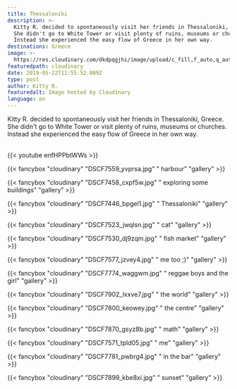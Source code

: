 ```yaml
---
title: Thessaloniki
description: >-
  Kitty R. decided to spontaneously visit her friends in Thessaloniki, Greece.
  She didn't go to White Tower or visit plenty of ruins, museums or churches.
  Instead she experienced the easy flow of Greece in her own way.
destinations: Greece
image: >-
  https://res.cloudinary.com/dkdpqgjhi/image/upload/c_fill,f_auto,q_auto,w_300/v1558526345/DSCF7935_mne3tk.jpg
featuredpath: cloudinary
date: 2019-05-22T11:55:52.089Z
type: post
author: Kitty R.
featuredalt: Image hosted by Cloudinary
language: en
---
```

Kitty R. decided to spontaneously visit her friends in Thessaloniki, Greece. She didn't go to White Tower or visit plenty of ruins, museums or churches. Instead she experienced the easy flow of Greece in her own way.

<br>{{< youtube enfHPPbtWWs >}}</br>

{{< fancybox "cloudinary" "DSCF7559_yvprsa.jpg" "         harbour" "gallery" >}}

{{< fancybox "cloudinary" "DSCF7458_cxpf5w.jpg" "         exploring some buildings" "gallery" >}}

{{< fancybox "cloudinary" "DSCF7446_bpgel1.jpg" "         Thessaloniki" "gallery" >}}

{{< fancybox "cloudinary" "DSCF7523_jwqlsn.jpg" "         cat" "gallery" >}}

{{< fancybox "cloudinary" "DSCF7530_dj9zqm.jpg" "         fish market" "gallery" >}}

{{< fancybox "cloudinary" "DSCF7577_jzvey4.jpg" "         me too ;)" "gallery" >}}

{{< fancybox "cloudinary" "DSCF7774_waggwm.jpg" "         reggae boys and the girl" "gallery" >}}

{{< fancybox "cloudinary" "DSCF7902_lxxve7.jpg" "         the world" "gallery" >}}

{{< fancybox "cloudinary" "DSCF7800_keowey.jpg" "         the centre" "gallery" >}}

{{< fancybox "cloudinary" "DSCF7870_gsyz8b.jpg" "         math" "gallery" >}}

{{< fancybox "cloudinary" "DSCF7571_tpld05.jpg" "        me" "gallery" >}}

{{< fancybox "cloudinary" "DSCF7781_pwbrg4.jpg" "        in the bar" "gallery" >}}

{{< fancybox "cloudinary" "DSCF7899_kbe8xi.jpg" "        sunset" "gallery" >}}
